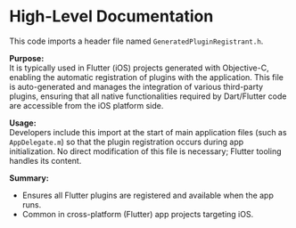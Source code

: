 # High-Level Documentation

This code imports a header file named `GeneratedPluginRegistrant.h`. 

**Purpose:**  
It is typically used in Flutter (iOS) projects generated with Objective-C, enabling the automatic registration of plugins with the application. This file is auto-generated and manages the integration of various third-party plugins, ensuring that all native functionalities required by Dart/Flutter code are accessible from the iOS platform side. 

**Usage:**  
Developers include this import at the start of main application files (such as `AppDelegate.m`) so that the plugin registration occurs during app initialization. No direct modification of this file is necessary; Flutter tooling handles its content.

**Summary:**  
- Ensures all Flutter plugins are registered and available when the app runs.
- Common in cross-platform (Flutter) app projects targeting iOS.
